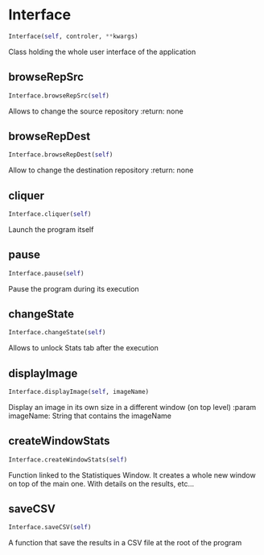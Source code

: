 <h1 id="View.Interface">Interface</h1>

```python
Interface(self, controler, **kwargs)
```

Class holding the whole user interface of the application

<h2 id="View.Interface.browseRepSrc">browseRepSrc</h2>

```python
Interface.browseRepSrc(self)
```

Allows to change the source repository
:return: none

<h2 id="View.Interface.browseRepDest">browseRepDest</h2>

```python
Interface.browseRepDest(self)
```

Allow to change the destination repository
:return: none

<h2 id="View.Interface.cliquer">cliquer</h2>

```python
Interface.cliquer(self)
```

Launch the program itself

<h2 id="View.Interface.pause">pause</h2>

```python
Interface.pause(self)
```

Pause the program during its execution

<h2 id="View.Interface.changeState">changeState</h2>

```python
Interface.changeState(self)
```

Allows to unlock Stats tab after the execution

<h2 id="View.Interface.displayImage">displayImage</h2>

```python
Interface.displayImage(self, imageName)
```

Display an image in its own size in a different window (on top level)
:param imageName: String that contains the imageName

<h2 id="View.Interface.createWindowStats">createWindowStats</h2>

```python
Interface.createWindowStats(self)
```

Function linked to the Statistiques Window. It creates a whole new window on top of the main one. With details on the results, etc...

<h2 id="View.Interface.saveCSV">saveCSV</h2>

```python
Interface.saveCSV(self)
```

A function that save the results in a CSV file at the root of the program

